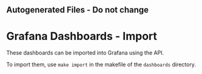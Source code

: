 ## Autogenerated Files - Do not change

# Grafana Dashboards - Import

These dashboards can be imported into Grafana using the API.

To import them, use `make import` in the makefile of the `dashboards` directory.
